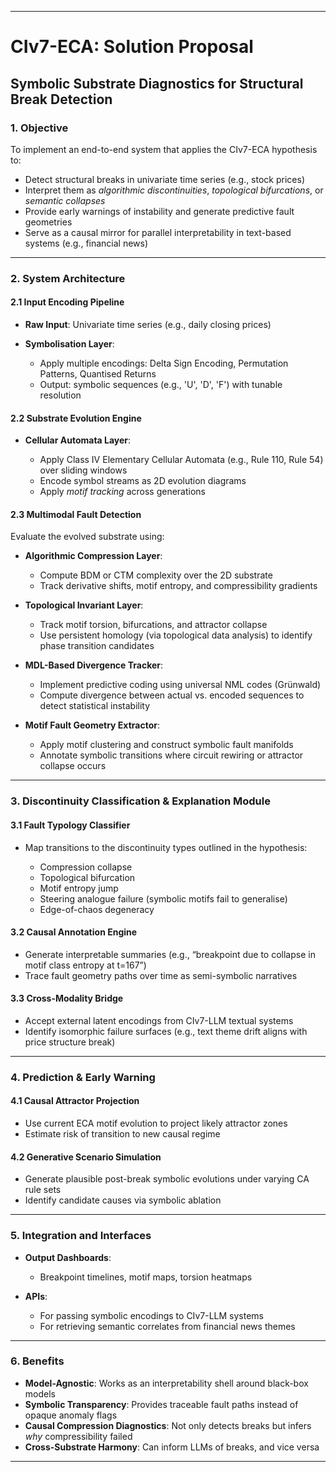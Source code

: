 
---

# **CIv7-ECA: Solution Proposal**

## **Symbolic Substrate Diagnostics for Structural Break Detection**

### **1. Objective**

To implement an end-to-end system that applies the CIv7-ECA hypothesis to:

* Detect structural breaks in univariate time series (e.g., stock prices)
* Interpret them as *algorithmic discontinuities*, *topological bifurcations*, or *semantic collapses*
* Provide early warnings of instability and generate predictive fault geometries
* Serve as a causal mirror for parallel interpretability in text-based systems (e.g., financial news)

---

### **2. System Architecture**

#### **2.1 Input Encoding Pipeline**

* **Raw Input**: Univariate time series (e.g., daily closing prices)
* **Symbolisation Layer**:

  * Apply multiple encodings: Delta Sign Encoding, Permutation Patterns, Quantised Returns
  * Output: symbolic sequences (e.g., 'U', 'D', 'F') with tunable resolution

#### **2.2 Substrate Evolution Engine**

* **Cellular Automata Layer**:

  * Apply Class IV Elementary Cellular Automata (e.g., Rule 110, Rule 54) over sliding windows
  * Encode symbol streams as 2D evolution diagrams
  * Apply *motif tracking* across generations

#### **2.3 Multimodal Fault Detection**

Evaluate the evolved substrate using:

* **Algorithmic Compression Layer**:

  * Compute BDM or CTM complexity over the 2D substrate
  * Track derivative shifts, motif entropy, and compressibility gradients

* **Topological Invariant Layer**:

  * Track motif torsion, bifurcations, and attractor collapse
  * Use persistent homology (via topological data analysis) to identify phase transition candidates

* **MDL-Based Divergence Tracker**:

  * Implement predictive coding using universal NML codes (Grünwald)
  * Compute divergence between actual vs. encoded sequences to detect statistical instability

* **Motif Fault Geometry Extractor**:

  * Apply motif clustering and construct symbolic fault manifolds
  * Annotate symbolic transitions where circuit rewiring or attractor collapse occurs

---

### **3. Discontinuity Classification & Explanation Module**

#### **3.1 Fault Typology Classifier**

* Map transitions to the discontinuity types outlined in the hypothesis:

  * Compression collapse
  * Topological bifurcation
  * Motif entropy jump
  * Steering analogue failure (symbolic motifs fail to generalise)
  * Edge-of-chaos degeneracy

#### **3.2 Causal Annotation Engine**

* Generate interpretable summaries (e.g., “breakpoint due to collapse in motif class entropy at t=167”)
* Trace fault geometry paths over time as semi-symbolic narratives

#### **3.3 Cross-Modality Bridge**

* Accept external latent encodings from CIv7-LLM textual systems
* Identify isomorphic failure surfaces (e.g., text theme drift aligns with price structure break)

---

### **4. Prediction & Early Warning**

#### **4.1 Causal Attractor Projection**

* Use current ECA motif evolution to project likely attractor zones
* Estimate risk of transition to new causal regime

#### **4.2 Generative Scenario Simulation**

* Generate plausible post-break symbolic evolutions under varying CA rule sets
* Identify candidate causes via symbolic ablation

---

### **5. Integration and Interfaces**

* **Output Dashboards**:

  * Breakpoint timelines, motif maps, torsion heatmaps
* **APIs**:

  * For passing symbolic encodings to CIv7-LLM systems
  * For retrieving semantic correlates from financial news themes

---

### **6. Benefits**

* **Model-Agnostic**: Works as an interpretability shell around black-box models
* **Symbolic Transparency**: Provides traceable fault paths instead of opaque anomaly flags
* **Causal Compression Diagnostics**: Not only detects breaks but infers *why* compressibility failed
* **Cross-Substrate Harmony**: Can inform LLMs of breaks, and vice versa

---
